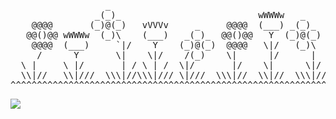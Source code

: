 <pre>
                  _                                                  _
                _(_)_                          wWWWw   _           _(_)_                          wWWWw
    @@@@       (_)@(_)   vVVVv     _     @@@@  (___) _(_)_        (_)@(_)   vVVVv     _     @@@@  (___)  @@@@ 
   @@()@@ wWWWw  (_)\    (___)   _(_)_  @@()@@   Y  (_)@(_)  wWWWw  (_)\    (___)   _(_)_  @@()@@   Y   @@()@@  vVVVv
    @@@@  (___)     `|/    Y    (_)@(_)  @@@@   \|/   (_)\   (___)     `|/    Y    (_)@(_)  @@@@   \|/   @@@@   (___)
     /      Y       \|    \|/    /(_)    \|      |/      |     Y       \|    \|/    /(_)    \|      |/    /       Y
  \ |     \ |/       | / \ | /  \|/       |/    \|      \|/  \ |/       | / \ | /  \|/       |/    \|    \|/    \ |/
  \\|//   \\|///  \\\|//\\\|/// \|///  \\\|//  \\|//  \\\|// \\|///  \\\|//\\\|/// \|///  \\\|//  \\|// \\|//  \\\|//
^^^^^^^^^^^^^^^^^^^^^^^^^^^^^^^^^^^^^^^^^^^^^^^^^^^^^^^^^^^^^^^^^^^^^^^^^^^^^^^^^^^^^^^^^^^^^^^^^^^^^^^^^^^^^^^^^^^^^^^
</pre>
![](https://komarev.com/ghpvc/?username=3raphat&style=pixel)
